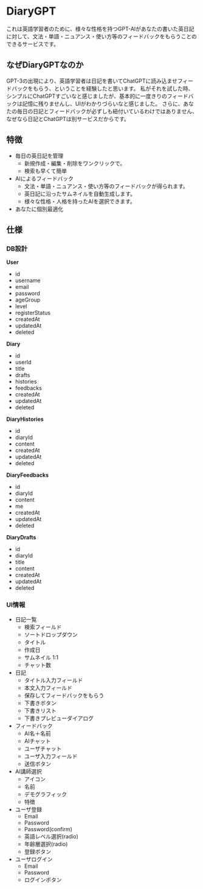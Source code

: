 # DiaryGPT

これは英語学習者のために、様々な性格を持つGPT-AIがあなたの書いた英日記に対して、文法・単語・ニュアンス・使い方等のフィードバックをもらうことのできるサービスです。

## なぜDiaryGPTなのか

GPT-3の出現により、英語学習者は日記を書いてChatGPTに読み込ませフィードバックをもらう、ということを経験したと思います。
私がそれを試した時、シンプルにChatGPTすごいなと感じましたが、基本的に一度きりのフィードバックは記憶に残りませんし、UIがわかりづらいなと感じました。
さらに、あなたの毎日の日記とフィードバックが必ずしも紐付いているわけではありません、なぜなら日記とChatGPTは別サービスだからです。

## 特徴
- 毎日の英日記を管理
   - 新規作成・編集・削除をワンクリックで。
   - 検索も早くて簡単
- AIによるフィードバック
   - 文法・単語・ニュアンス・使い方等のフィードバックが得られます。
   - 英日記に沿ったサムネイルを自動生成します。
   - 様々な性格・人格を持ったAIを選択できます。
- あなたに個別最適化

## 仕様

### DB設計

**User**
- id
- username
- email
- password
- ageGroup
- level
- registerStatus
- createdAt
- updatedAt
- deleted

**Diary**
- id
- userId
- title
- drafts
- histories
- feedbacks
- createdAt
- updatedAt
- deleted

**DiaryHistories**
- id
- diaryId
- content
- createdAt
- updatedAt
- deleted

**DiaryFeedbacks**
- id
- diaryId
- content
- me
- createdAt
- updatedAt
- deleted

**DiaryDrafts**
- id
- diaryId
- title
- content
- createdAt
- updatedAt
- deleted

### UI情報

- 日記一覧
   - 検索フィールド
   - ソートドロップダウン
   - タイトル
   - 作成日
   - サムネイル 1:1
   - チャット数
- 日記
   - タイトル入力フィールド
   - 本文入力フィールド
   - 保存してフィードバックをもらう
   - 下書きボタン
   - 下書きリスト
   - 下書きプレビューダイアログ
- フィードバック
   - AI名＋名前
   - AIチャット
   - ユーザチャット
   - ユーザ入力フィールド
   - 送信ボタン
- AI講師選択
   - アイコン
   - 名前
   - デモグラフィック
   - 特徴
- ユーザ登録
   - Email
   - Password
   - Password(confirm)
   - 英語レベル選択(radio)
   - 年齢層選択(radio)
   - 登録ボタン
- ユーザログイン
   - Email
   - Password
   - ログインボタン